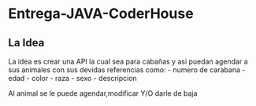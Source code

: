 # Entrega-JAVA-CoderHouse


## La Idea


La idea es crear una API la cual sea para cabañas y asi puedan agendar a sus animales con sus devidas referencias como: 
                -   numero de carabana 
                -   edad
                -   color
                -   raza
                -   sexo
                -   descripcion


Al animal se le puede agendar,modificar Y/O darle de baja 